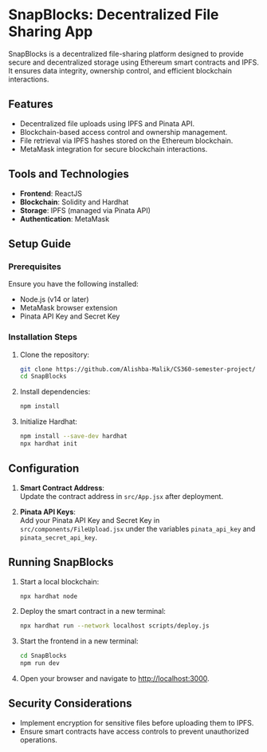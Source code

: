 # SnapBlocks: Decentralized File Sharing App

SnapBlocks is a decentralized file-sharing platform designed to provide secure and decentralized storage using Ethereum smart contracts and IPFS. It ensures data integrity, ownership control, and efficient blockchain interactions.

## Features

- Decentralized file uploads using IPFS and Pinata API.  
- Blockchain-based access control and ownership management.  
- File retrieval via IPFS hashes stored on the Ethereum blockchain.  
- MetaMask integration for secure blockchain interactions.

## Tools and Technologies

- **Frontend**: ReactJS  
- **Blockchain**: Solidity and Hardhat  
- **Storage**: IPFS (managed via Pinata API)  
- **Authentication**: MetaMask  

## Setup Guide

### Prerequisites

Ensure you have the following installed:

- Node.js (v14 or later)  
- MetaMask browser extension  
- Pinata API Key and Secret Key  

### Installation Steps

1. Clone the repository:  
   ```bash
   git clone https://github.com/Alishba-Malik/CS360-semester-project/
   cd SnapBlocks
   ```

2. Install dependencies:  
   ```bash
   npm install
   ```

3. Initialize Hardhat:  
   ```bash
   npm install --save-dev hardhat
   npx hardhat init
   ```

## Configuration

1. **Smart Contract Address**:  
   Update the contract address in `src/App.jsx` after deployment.  

2. **Pinata API Keys**:  
   Add your Pinata API Key and Secret Key in `src/components/FileUpload.jsx` under the variables `pinata_api_key` and `pinata_secret_api_key`.  

## Running SnapBlocks

1. Start a local blockchain:  
   ```bash
   npx hardhat node
   ```

2. Deploy the smart contract in a new terminal:  
   ```bash
   npx hardhat run --network localhost scripts/deploy.js
   ```

3. Start the frontend in a new terminal:  
   ```bash
   cd SnapBlocks  
   npm run dev
   ```

4. Open your browser and navigate to [http://localhost:3000](http://localhost:3000).

## Security Considerations

- Implement encryption for sensitive files before uploading them to IPFS.  
- Ensure smart contracts have access controls to prevent unauthorized operations.

